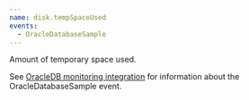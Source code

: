 ```yaml
---
name: disk.tempSpaceUsed
events:
  - OracleDatabaseSample
---
```


Amount of temporary space used.

See [OracleDB monitoring integration](https://docs.newrelic.com/docs/integrations/host-integrations/host-integrations-list/oracledb-monitoring-integration) for information about the OracleDatabaseSample event.